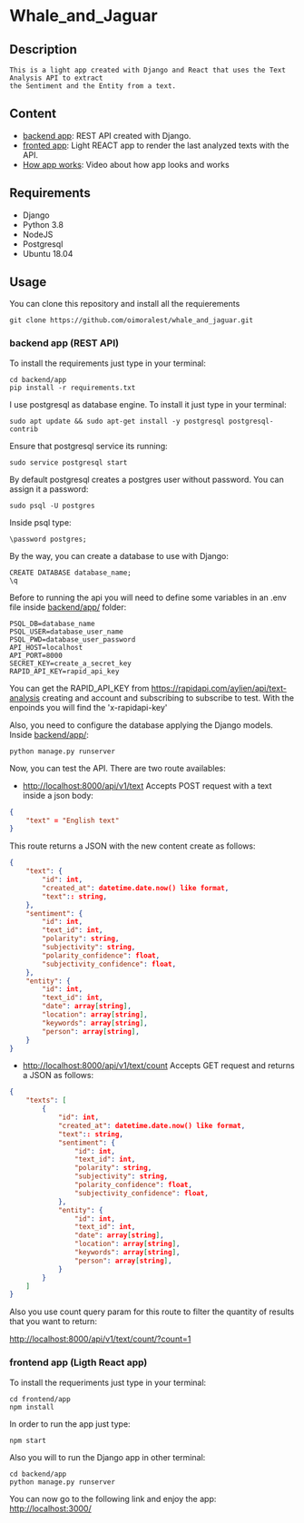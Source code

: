 # Whale_and_Jaguar

## Description

    This is a light app created with Django and React that uses the Text Analysis API to extract
    the Sentiment and the Entity from a text.

## Content

- [backend app](./backend/app/): REST API created with Django.
- [fronted app](./frontend/app/): Light REACT app to render the last analyzed texts with the API.
- [How app works](./How%20app%20works.mp4): Video about how app looks and works

## Requirements

- Django
- Python 3.8
- NodeJS
- Postgresql
- Ubuntu 18.04

## Usage

You can clone this repository and install all the requierements

    git clone https://github.com/oimoralest/whale_and_jaguar.git

### backend app (REST API)

To install the requirements just type in your terminal:

    cd backend/app
    pip install -r requirements.txt


I use postgresql as database engine. To install it just type in your terminal:

    sudo apt update && sudo apt-get install -y postgresql postgresql-contrib

Ensure that postgresql service its running:

    sudo service postgresql start

By default postgresql creates a postgres user without password. You can assign it a password:

    sudo psql -U postgres

Inside psql type:

    \password postgres;

By the way, you can create a database to use with Django:

    CREATE DATABASE database_name;
    \q

Before to running the api you will need to define some variables in an .env file inside [backend/app/](./backend/app/) folder:

    PSQL_DB=database_name
    PSQL_USER=database_user_name
    PSQL_PWD=database_user_password
    API_HOST=localhost
    API_PORT=8000
    SECRET_KEY=create_a_secret_key
    RAPID_API_KEY=rapid_api_key

You can get the RAPID_API_KEY from <https://rapidapi.com/aylien/api/text-analysis> creating and account and subscribing to subscribe to test. With the enpoinds you will find the 'x-rapidapi-key'

Also, you need to configure the database applying the Django models. Inside [backend/app/](./backend/app/):

    python manage.py runserver

Now, you can test the API. There are two route availables:

- <http://localhost:8000/api/v1/text>  Accepts POST request with a text inside a json body:

```JSON
{
    "text" = "English text"
}
```

This route returns a JSON with the new content create as follows:

```JSON
{
    "text": {
        "id": int,
        "created_at": datetime.date.now() like format,
        "text":: string,
    },
    "sentiment": {
        "id": int,
        "text_id": int,
        "polarity": string,
        "subjectivity": string,
        "polarity_confidence": float,
        "subjectivity_confidence": float,
    },
    "entity": {
        "id": int,
        "text_id": int,
        "date": array[string],
        "location": array[string],
        "keywords": array[string],
        "person": array[string],
    }
}
```

- <http://localhost:8000/api/v1/text/count> Accepts GET request and returns a JSON as follows:

```JSON
{
    "texts": [
        {
            "id": int,
            "created_at": datetime.date.now() like format,
            "text":: string,
            "sentiment": {
                "id": int,
                "text_id": int,
                "polarity": string,
                "subjectivity": string,
                "polarity_confidence": float,
                "subjectivity_confidence": float,
            },
            "entity": {
                "id": int,
                "text_id": int,
                "date": array[string],
                "location": array[string],
                "keywords": array[string],
                "person": array[string],
            }
        }
    ]
}
```

Also you use count query param for this route to filter the quantity of results that you want to return:

<http://localhost:8000/api/v1/text/count/?count=1>

### frontend app (Ligth React app)

To install the requeriments just type in your terminal:

    cd frontend/app
    npm install

In order to run the app just type:

    npm start

Also you will to run the Django app in other terminal:

    cd backend/app
    python manage.py runserver

You can now go to the following link and enjoy the app:
<http://localhost:3000/>

